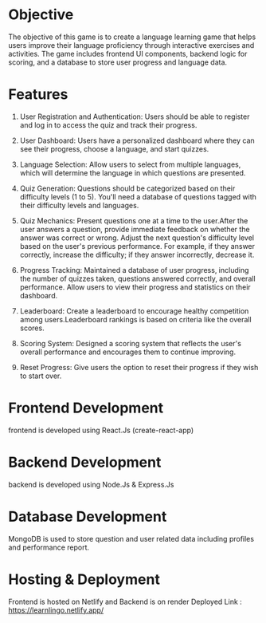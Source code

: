 # Objective
   The objective of this game is to create a language learning game that helps users improve their language proficiency through interactive exercises and activities. The 
   game includes frontend UI components, backend logic for scoring, and a database to store user progress and language data.

# Features
1. User Registration and Authentication:
   Users should be able to register and log in to access the quiz and track their progress.
2. User Dashboard:
   Users have a personalized dashboard where they can see their progress, choose a language, and start quizzes.
3. Language Selection: Allow users to select from multiple languages, which will determine the language in which questions are presented.
4. Quiz Generation: Questions should be categorized based on their difficulty levels (1 to 5). You'll need a database of questions tagged with their difficulty levels and 
   languages.

5. Quiz Mechanics: Present questions one at a time to the user.After the user answers a question, provide immediate feedback on whether the answer was correct or wrong.
   Adjust the next question's difficulty level based on the user's previous performance. For example, if they answer correctly, increase the difficulty; if they answer 
   incorrectly, decrease it.
   
6. Progress Tracking: Maintained a database of user progress, including the number of quizzes taken, questions answered correctly, and overall performance.
   Allow users to view their progress and statistics on their dashboard.
7. Leaderboard: Create a leaderboard to encourage healthy competition among users.Leaderboard rankings is based on criteria like the overall scores.
8. Scoring System: Designed a scoring system that reflects the user's overall performance and encourages them to continue improving.
9. Reset Progress: Give users the option to reset their progress if they wish to start over.




# Frontend Development
  frontend is developed using React.Js (create-react-app)

# Backend Development
  backend is developed using Node.Js & Express.Js 

# Database Development
  MongoDB is used to store question and user related data including profiles and performance report.

# Hosting & Deployment
  Frontend is hosted on Netlify and Backend is on render
  Deployed Link : https://learnlingo.netlify.app/


